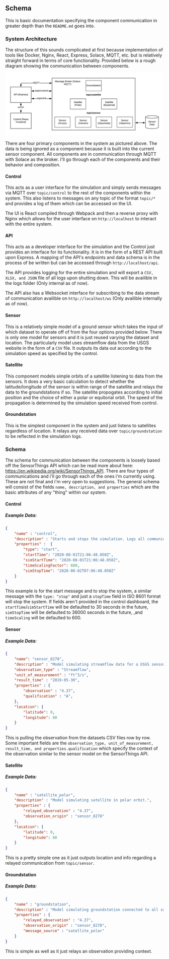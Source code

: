 ## Schema

This is basic documentation specifying the component communication in greater depth than the `README.md` goes into.

### System Architecture

The structure of this sounds complicated at first because implementation of tools like Docker, Nginx, React, Express, Solace, MQTT, etc. but is relatively straight forward in terms of core functionality. Provided below is a rough diagram showing the communication between components.

![Architecture Diagram](./doc_files/arch.png)

There are four primary components in the system as pictured above. The data is being ignored as a component because it is built into the current sensor component. All components are in communication through MQTT with Solace as the broker. I'll go through each of the components and their behavior and composition.

#### Control

This acts as a user interface for the simulation and simply sends messages via MQTT over `topic/control` to the rest of the components within the system. This also listens to messages on any topic of the format `topic/*` and provides a log of them which can be accessed on the UI.

The UI is React compiled through Webpack and then a reverse proxy with Nginx which allows for the user interface on `http://localhost` to interact with the entire system.

#### API

This acts as a developer interface for the simulation and the Control just provides an interface for its functionality. It is in the form of a REST API built upon Express. A mapping of the API's endpoints and data schema is in the process of be written but can be accessed through `http://localhost/api`.

The API provides logging for the entire simulation and will export a `CSV, XLSX, and JSON` file of all logs upon shutting down. This will be availible in the logs folder (Only internal as of now).

The API also has a Websocket interface for subscribing to the data stream of communication availible on `http://localhost/ws` (Only availible internally as of now).

#### Sensor

This is a relatively simple model of a ground sensor which takes the input of which dataset to operate off of from the four options provided below. There is only one model for sensors and it is just reused varying the dataset and location. The particularly model uses streamflow data from the USGS website in the form of a `CSV` file. It outputs its data out according to the simulation speed as specified by the control.

#### Satellite

This component models simple orbits of a satellite listening to data from the sensors. It does a very basic calculation to detect whether the latitude/longitude of the sensor is within range of the satellite and relays the data to the groundstations if so. The satellite propogates according to initial position and the choice of either a polar or equitorial orbit. The speed of the propagation is determined by the simulation speed received from control.

#### Groundstation

This is the simplest component in the system and just listens to satellites regardless of location. It relays any received data over `topic/groundstation` to be reflected in the simulation logs.

### Schema

The schema for communication between the components is loosely based off the SensorThings API which can be read more about here: https://en.wikipedia.org/wiki/SensorThings_API. There are four types of communications and i'll go through each of the ones i'm currently using. These are not final and i'm very open to suggestions. The general schema will consist of the fields `name, description, and properties` which are the basic attributes of any "thing" within our system.

#### Control

##### Example Data:

```json
{
    "name" : "control",
    "description" : "Starts and stops the simulation. Logs all communications over 'topic/*'.",
    "properties" : 	{
        "type": "start",
        "startTime": "2020-08-01T21:06:48.050Z",
        "simStartTime": "2020-08-01T21:06:48.050Z",
        "timeScalingFactor": 600,
        "simStopTime": "2020-08-02T07:06:48.050Z"
    }
}
```

This example is for the start message and to stop the system, a similar message with the `type: "stop"` and just a `stopTime` field in ISO 8601 format will stop the system. If fields aren't provided in the control dashboard, the `startTime`/`simStartTime` will be defaulted to 30 seconds in the future, `simStopTime` will be defaulted to 36000 seconds in the future, ,and `timeScaling` will be defaulted to 600.

#### Sensor

##### Example Data:

```json
{
    "name": "sensor_8278",
    "description" : "Model simulating streamflow data for a USGS sensor in Arroyo, California.",
    "observation_type" : "Streamflow",
    "unit_of_measurement" : "ft^3/s",
    "result_time" : "2019-05-30",
    "properties" : {
        "observation" : "4.37",
        "qualification" : "A",
    },
    "location": {
        "latitude": 0,
        "longitude": 80
    }
}
```

This is pulling the observation from the datasets CSV files row by row. Some important fields are the `observation_type, unit_of_measurement, result_time, and properties.qualification` which specify the context of the observation similar to the sensor model on the SensorThings API.

#### Satellite

##### Example Data:

```json
{
    "name" : "satellite_polar",
    "description" : "Model simulating satellite in polar orbit.",
    "properties" : {
        "relayed_observation" : "4.37",
        "observation_origin" : "sensor_8278"
    },
    "location": {
        "latitude": 0,
        "longitude": 80
    }
}
```

This is a pretty simple one as it just outputs location and info regarding a relayed communication from `topic/sensor`.

#### Groundstation

##### Example Data:

```json
{
    "name" : "groundstation",
    "description" : "Model simulating groundstation connected to all satellites.",
    "properties" : {
        "relayed_observation" : "4.37",
        "observation_origin" : "sensor_8278",
        "message_source" : "satellite_polar"
    }
}
```

This is simple as well as it just relays an observation providing context.


